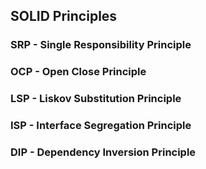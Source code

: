 ## SOLID Principles

### SRP - Single Responsibility Principle

### OCP - Open Close Principle

### LSP - Liskov Substitution Principle

### ISP - Interface Segregation Principle

### DIP - Dependency Inversion Principle

